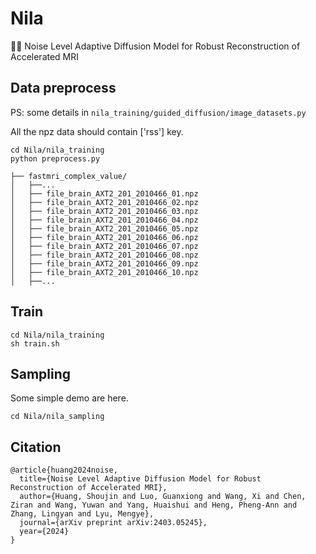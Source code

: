 # Nila
👏👏 Noise Level Adaptive Diffusion Model for Robust Reconstruction of Accelerated MRI


## Data preprocess
PS: some details in ```nila_training/guided_diffusion/image_datasets.py```

All the npz data should contain ['rss'] key.
```
cd Nila/nila_training
python preprocess.py
```

```
├── fastmri_complex_value/
│   ├──...
│   ├── file_brain_AXT2_201_2010466_01.npz
│   ├── file_brain_AXT2_201_2010466_02.npz
│   ├── file_brain_AXT2_201_2010466_03.npz
│   ├── file_brain_AXT2_201_2010466_04.npz
│   ├── file_brain_AXT2_201_2010466_05.npz
│   ├── file_brain_AXT2_201_2010466_06.npz
│   ├── file_brain_AXT2_201_2010466_07.npz
│   ├── file_brain_AXT2_201_2010466_08.npz
│   ├── file_brain_AXT2_201_2010466_09.npz
│   ├── file_brain_AXT2_201_2010466_10.npz
│   ├──...
```

## Train
```
cd Nila/nila_training
sh train.sh
```

## Sampling
Some simple demo are here.
```
cd Nila/nila_sampling
```

## Citation
```
@article{huang2024noise,
  title={Noise Level Adaptive Diffusion Model for Robust Reconstruction of Accelerated MRI},
  author={Huang, Shoujin and Luo, Guanxiong and Wang, Xi and Chen, Ziran and Wang, Yuwan and Yang, Huaishui and Heng, Pheng-Ann and Zhang, Lingyan and Lyu, Mengye},
  journal={arXiv preprint arXiv:2403.05245},
  year={2024}
}
```

